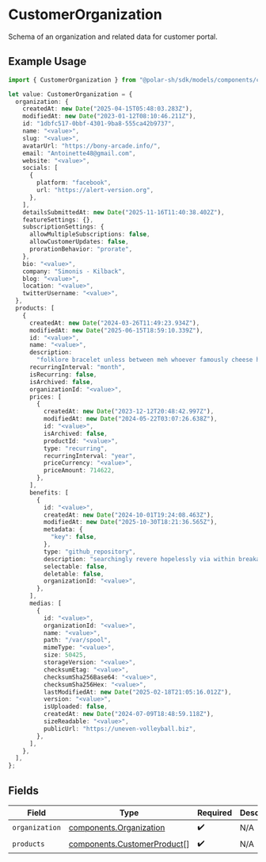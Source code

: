 # CustomerOrganization

Schema of an organization and related data for customer portal.

## Example Usage

```typescript
import { CustomerOrganization } from "@polar-sh/sdk/models/components/customerorganization.js";

let value: CustomerOrganization = {
  organization: {
    createdAt: new Date("2025-04-15T05:48:03.283Z"),
    modifiedAt: new Date("2023-01-12T08:10:46.211Z"),
    id: "1dbfc517-0bbf-4301-9ba8-555ca42b9737",
    name: "<value>",
    slug: "<value>",
    avatarUrl: "https://bony-arcade.info/",
    email: "Antoinette48@gmail.com",
    website: "<value>",
    socials: [
      {
        platform: "facebook",
        url: "https://alert-version.org",
      },
    ],
    detailsSubmittedAt: new Date("2025-11-16T11:40:38.402Z"),
    featureSettings: {},
    subscriptionSettings: {
      allowMultipleSubscriptions: false,
      allowCustomerUpdates: false,
      prorationBehavior: "prorate",
    },
    bio: "<value>",
    company: "Simonis - Kilback",
    blog: "<value>",
    location: "<value>",
    twitterUsername: "<value>",
  },
  products: [
    {
      createdAt: new Date("2024-03-26T11:49:23.934Z"),
      modifiedAt: new Date("2025-06-15T18:59:10.339Z"),
      id: "<value>",
      name: "<value>",
      description:
        "folklore bracelet unless between meh whoever famously cheese ha",
      recurringInterval: "month",
      isRecurring: false,
      isArchived: false,
      organizationId: "<value>",
      prices: [
        {
          createdAt: new Date("2023-12-12T20:48:42.997Z"),
          modifiedAt: new Date("2024-05-22T03:07:26.638Z"),
          id: "<value>",
          isArchived: false,
          productId: "<value>",
          type: "recurring",
          recurringInterval: "year",
          priceCurrency: "<value>",
          priceAmount: 714622,
        },
      ],
      benefits: [
        {
          id: "<value>",
          createdAt: new Date("2024-10-01T19:24:08.463Z"),
          modifiedAt: new Date("2025-10-30T18:21:36.565Z"),
          metadata: {
            "key": false,
          },
          type: "github_repository",
          description: "searchingly revere hopelessly via within breakable",
          selectable: false,
          deletable: false,
          organizationId: "<value>",
        },
      ],
      medias: [
        {
          id: "<value>",
          organizationId: "<value>",
          name: "<value>",
          path: "/var/spool",
          mimeType: "<value>",
          size: 50425,
          storageVersion: "<value>",
          checksumEtag: "<value>",
          checksumSha256Base64: "<value>",
          checksumSha256Hex: "<value>",
          lastModifiedAt: new Date("2025-02-18T21:05:16.012Z"),
          version: "<value>",
          isUploaded: false,
          createdAt: new Date("2024-07-09T18:48:59.118Z"),
          sizeReadable: "<value>",
          publicUrl: "https://uneven-volleyball.biz",
        },
      ],
    },
  ],
};
```

## Fields

| Field                                                                      | Type                                                                       | Required                                                                   | Description                                                                |
| -------------------------------------------------------------------------- | -------------------------------------------------------------------------- | -------------------------------------------------------------------------- | -------------------------------------------------------------------------- |
| `organization`                                                             | [components.Organization](../../models/components/organization.md)         | :heavy_check_mark:                                                         | N/A                                                                        |
| `products`                                                                 | [components.CustomerProduct](../../models/components/customerproduct.md)[] | :heavy_check_mark:                                                         | N/A                                                                        |